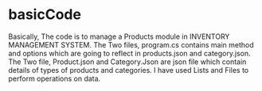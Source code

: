 # basicCode
Basically, The code is to manage a Products module in INVENTORY MANAGEMENT SYSTEM.
The Two files, program.cs contains main method and options which are going to reflect in products.json and category.json. 
The Two file, Product.json and Category.Json are json file which contain details of types of products and categories.
I have used Lists and Files to perform operations on data. 
